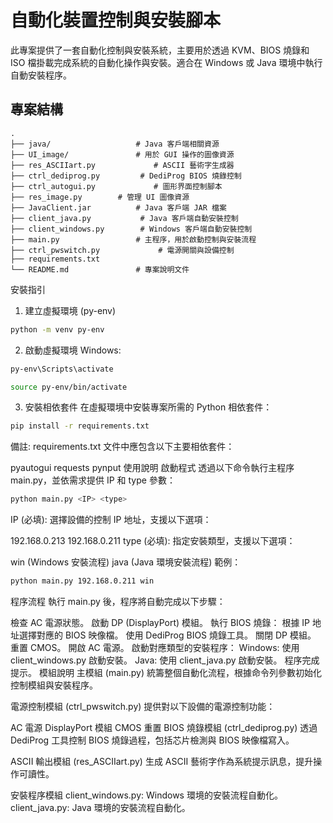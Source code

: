 ﻿# 自動化裝置控制與安裝腳本

此專案提供了一套自動化控制與安裝系統，主要用於透過 KVM、BIOS 燒錄和 ISO 檔掛載完成系統的自動化操作與安裝。適合在 Windows 或 Java 環境中執行自動安裝程序。

## 專案結構

```plaintext
.
├── java/                   # Java 客戶端相關資源
├── UI_image/               # 用於 GUI 操作的圖像資源
├── res_ASCIIart.py             # ASCII 藝術字生成器
├── ctrl_dediprog.py         # DediProg BIOS 燒錄控制
├── ctrl_autogui.py             # 圖形界面控制腳本
├── res_image.py        # 管理 UI 圖像資源
├── JavaClient.jar          # Java 客戶端 JAR 檔案
├── client_java.py           # Java 客戶端自動安裝控制
├── client_windows.py        # Windows 客戶端自動安裝控制
├── main.py                 # 主程序，用於啟動控制與安裝流程
├── ctrl_pwswitch.py             # 電源開關與設備控制
├── requirements.txt
└── README.md               # 專案說明文件
```
安裝指引
1. 建立虛擬環境 (py-env)
```bash
python -m venv py-env
```
2. 啟動虛擬環境
Windows:
```bash
py-env\Scripts\activate
```
```bash
source py-env/bin/activate
```
3. 安裝相依套件
在虛擬環境中安裝專案所需的 Python 相依套件：

```bash
pip install -r requirements.txt
```
備註: requirements.txt 文件中應包含以下主要相依套件：

pyautogui
requests
pynput
使用說明
啟動程式
透過以下命令執行主程序 main.py，並依需求提供 IP 和 type 參數：

```bash
python main.py <IP> <type>
```
IP (必填): 選擇設備的控制 IP 地址，支援以下選項：

192.168.0.213
192.168.0.211
type (必填): 指定安裝類型，支援以下選項：

win (Windows 安裝流程)
java (Java 環境安裝流程)
範例：
```bash
python main.py 192.168.0.211 win
```
程序流程
執行 main.py 後，程序將自動完成以下步驟：

檢查 AC 電源狀態。
啟動 DP (DisplayPort) 模組。
執行 BIOS 燒錄：
根據 IP 地址選擇對應的 BIOS 映像檔。
使用 DediProg BIOS 燒錄工具。
關閉 DP 模組。
重置 CMOS。
開啟 AC 電源。
啟動對應類型的安裝程序：
Windows: 使用 client_windows.py 啟動安裝。
Java: 使用 client_java.py 啟動安裝。
程序完成提示。
模組說明
主模組 (main.py)
統籌整個自動化流程，根據命令列參數初始化控制模組與安裝程序。

電源控制模組 (ctrl_pwswitch.py)
提供對以下設備的電源控制功能：

AC 電源
DisplayPort 模組
CMOS 重置
BIOS 燒錄模組 (ctrl_dediprog.py)
透過 DediProg 工具控制 BIOS 燒錄過程，包括芯片檢測與 BIOS 映像檔寫入。

ASCII 輸出模組 (res_ASCIIart.py)
生成 ASCII 藝術字作為系統提示訊息，提升操作可讀性。

安裝程序模組
client_windows.py: Windows 環境的安裝流程自動化。
client_java.py: Java 環境的安裝流程自動化。
